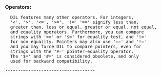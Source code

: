 <div class="mw-parser-output"><p><br />
<span id="ops"></span>
</p>
 <h3><span class="mw-headline" id="Operators:">Operators:</span></h3>
<pre>  DIL features many other operators. For integers,
  '&lt;', '&gt;', '&lt;=', '&gt;=', '!=' '==' signify less than,
  greater than, less or equal, greater or equal, not equal,
  and equality operators. Furthermore, you can compare
  strings with '==' or '$=' for equality test, and '!='
  for non equality. Pointers may also use '==' and '!='
  and you may force DIL to compare pointers, even for
  strings with the '#=' pointer-equality operator.
  The '$=' and '#=' is considered obsolete, and only
  used for backward compatibility.
</pre>
<pre>---~---~---~---~---~---~---~---~---
</pre></div>
